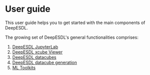 # User guide

This user guide helps you to get started with the main components of
DeepESDL.

The growing set of DeepESDL's general functionalities comprises:

1. [DeepESDL JupyterLab](jupyterlab/index.md)
2. [DeepESDL xcube Viewer](xcube-viewer.md)
3. [DeepESDL datacubes](datacubes/index.md)
4. [DeepESDL datacube generation](datacube-generation.md)
5. [ML Toolkits](../ml-toolkit/index.md)
